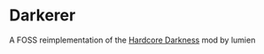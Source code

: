 # Darkerer
A FOSS reimplementation of the [Hardcore Darkness](https://www.curseforge.com/minecraft/mc-mods/hardcore-darkness) mod by lumien
